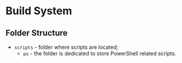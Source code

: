 # Build System

## Folder Structure

- `scripts` - folder where scripts are located;
  - `ps` - the folder is dedicated to store PowerShell related scripts.